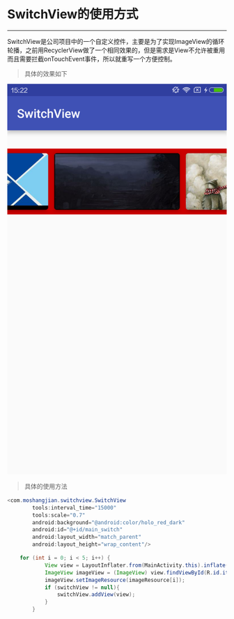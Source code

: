 ﻿# SwitchView的使用方式

------

SwitchView是公司项目中的一个自定义控件，主要是为了实现ImageView的循环轮播，之前用RecyclerView做了一个相同效果的，但是需求是View不允许被重用而且需要拦截onTouchEvent事件，所以就重写一个方便控制。

> 具体的效果如下

![](https://github.com/flyme2012/SwitchView/blob/master/%20designSketch.png )

> 具体的使用方法

```java
<com.moshangjian.switchview.SwitchView
        tools:interval_time="15000"
        tools:scale="0.7"
        android:background="@android:color/holo_red_dark"
        android:id="@+id/main_switch"
        android:layout_width="match_parent"
        android:layout_height="wrap_content"/>
```

```java 
    for (int i = 0; i < 5; i++) {
            View view = LayoutInflater.from(MainActivity.this).inflate(R.layout.item_banner, null, false);
            ImageView imageView = (ImageView) view.findViewById(R.id.item_banner_img);
            imageView.setImageResource(imageResource[i]);
            if (switchView != null){
                switchView.addView(view);
            }
        }
```








